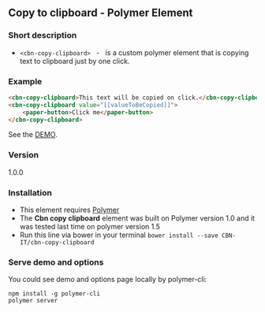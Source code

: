 ## Copy to clipboard - Polymer Element

### Short description
  - `<cbn-copy-clipboard>` &nbsp; - &nbsp; is a custom polymer element that is copying text to clipboard just by one click.

### Example 

```html
<cbn-copy-clipboard>This text will be copied on click.</cbn-copy-clipboard>
<cbn-copy-clipboard value="[[valueToBeCopied]]">
	<paper-button>Click me</paper-button>
</cbn-copy-clipboard>
```
See the [DEMO](https://cbn-elements.appspot.com/elements/cbn-copy-clipboard?view=demo:demo.html&active=cbn-copy-clipboard).

### Version
1.0.0

### Installation

- This element requires [Polymer](https://www.polymer-project.org)
- The **Cbn copy clipboard** element was built on Polymer version 1.0 and it was tested last time on polymer version 1.5
- Run this line via bower in your terminal `bower install --save CBN-IT/cbn-copy-clipboard`

### Serve demo and options
You could see demo and options page locally by polymer-cli:
```
npm install -g polymer-cli
polymer server
```
